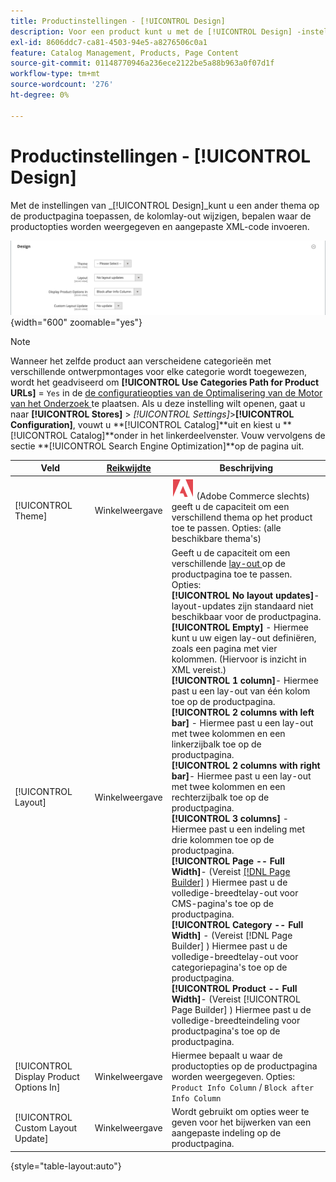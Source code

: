 ```yaml
---
title: Productinstellingen - [!UICONTROL Design]
description: Voor een product kunt u met de [!UICONTROL Design] -instellingen een ander thema toepassen op een productpagina en de lay-out wijzigen.
exl-id: 8606ddc7-ca81-4503-94e5-a8276506c0a1
feature: Catalog Management, Products, Page Content
source-git-commit: 01148770946a236ece2122be5a88b963a0f07d1f
workflow-type: tm+mt
source-wordcount: '276'
ht-degree: 0%

---
```


# Productinstellingen - [!UICONTROL Design]

Met de instellingen van _[!UICONTROL Design]_kunt u een ander thema op de productpagina toepassen, de kolomlay-out wijzigen, bepalen waar de productopties worden weergegeven en aangepaste XML-code invoeren.

![ Ontwerp ](./assets/product-design-ee.png){width="600" zoomable="yes"}

>[!NOTE]
>
>Wanneer het zelfde product aan verscheidene categorieën met verschillende ontwerpmontages voor elke categorie wordt toegewezen, wordt het geadviseerd om **[!UICONTROL Use Categories Path for Product URLs]** = `Yes` in de [ de configuratieopties van de Optimalisering van de Motor van het Onderzoek ](../configuration-reference/catalog/catalog.md#search-engine-optimization) te plaatsen. Als u deze instelling wilt openen, gaat u naar **[!UICONTROL Stores]** > _[!UICONTROL Settings]_>**[!UICONTROL Configuration]**, vouwt u **[!UICONTROL Catalog]**uit en kiest u **[!UICONTROL Catalog]**onder in het linkerdeelvenster. Vouw vervolgens de sectie **[!UICONTROL Search Engine Optimization]**op de pagina uit.

| Veld | [ Reikwijdte ](../getting-started/websites-stores-views.md#scope-settings) | Beschrijving |
|---|---|----|
| [!UICONTROL Theme] | Winkelweergave | ![ Adobe Commerce ](../assets/adobe-logo.svg) (Adobe Commerce slechts) geeft u de capaciteit om een verschillend thema op het product toe te passen. Opties: (alle beschikbare thema&#39;s) |
| [!UICONTROL Layout] | Winkelweergave | Geeft u de capaciteit om een verschillende [ lay-out ](../content-design/page-layout.md) op de productpagina toe te passen. Opties: <br/>**[!UICONTROL No layout updates]**- layout-updates zijn standaard niet beschikbaar voor de productpagina.<br/>**[!UICONTROL Empty]** - Hiermee kunt u uw eigen lay-out definiëren, zoals een pagina met vier kolommen. (Hiervoor is inzicht in XML vereist.) <br/>**[!UICONTROL 1 column]**- Hiermee past u een lay-out van één kolom toe op de productpagina.<br/>**[!UICONTROL 2 columns with left bar]** - Hiermee past u een lay-out met twee kolommen en een linkerzijbalk toe op de productpagina. <br/>**[!UICONTROL 2 columns with right bar]**- Hiermee past u een lay-out met twee kolommen en een rechterzijbalk toe op de productpagina.<br/>**[!UICONTROL 3 columns]** - Hiermee past u een indeling met drie kolommen toe op de productpagina. <br/>**[!UICONTROL Page -- Full Width]**- (Vereist [[!DNL Page Builder]](../page-builder/introduction.md) ) Hiermee past u de volledige-breedtelay-out voor CMS-pagina&#39;s toe op de productpagina.<br/>**[!UICONTROL Category -- Full Width]** - (Vereist [!DNL Page Builder] ) Hiermee past u de volledige-breedtelay-out voor categoriepagina&#39;s toe op de productpagina. <br/>**[!UICONTROL Product -- Full Width]**- (Vereist [!UICONTROL Page Builder] ) Hiermee past u de volledige-breedteindeling voor productpagina&#39;s toe op de productpagina. |
| [!UICONTROL Display Product Options In] | Winkelweergave | Hiermee bepaalt u waar de productopties op de productpagina worden weergegeven. Opties: `Product Info Column` / `Block after Info Column` |
| [!UICONTROL Custom Layout Update] | Winkelweergave | Wordt gebruikt om opties weer te geven voor het bijwerken van een aangepaste indeling op de productpagina. |

{style="table-layout:auto"}
